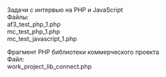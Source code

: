Задачи с интервью на PHP и JavaScript  
Файлы:  
af3_test_php_1.php  
mc_test_php_1.php  
mc_test_javascript_1.php  
 
Фрагмент PHP библиотеки коммерческого проекта  
Файл:  
work_project_lib_connect.php  

